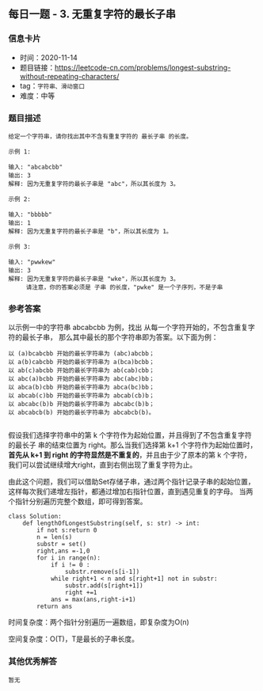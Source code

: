 ## 每日一题 - 3. 无重复字符的最长子串

### 信息卡片

- 时间：2020-11-14
- 题目链接：https://leetcode-cn.com/problems/longest-substring-without-repeating-characters/
- tag：`字符串、滑动窗口`
- 难度：中等


### 题目描述

```
给定一个字符串，请你找出其中不含有重复字符的 最长子串 的长度。

示例 1:

输入: "abcabcbb"
输出: 3 
解释: 因为无重复字符的最长子串是 "abc"，所以其长度为 3。

示例 2:

输入: "bbbbb"
输出: 1
解释: 因为无重复字符的最长子串是 "b"，所以其长度为 1。

示例 3:

输入: "pwwkew"
输出: 3
解释: 因为无重复字符的最长子串是 "wke"，所以其长度为 3。
     请注意，你的答案必须是 子串 的长度，"pwke" 是一个子序列，不是子串

```

### 参考答案

以示例一中的字符串 abcabcbb 为例，找出 从每一个字符开始的，不包含重复字符的最长子串，
那么其中最长的那个字符串即为答案。以下面为例：

```
以 (a)bcabcbb 开始的最长字符串为 (abc)abcbb；
以 a(b)cabcbb 开始的最长字符串为 a(bca)bcbb；
以 ab(c)abcbb 开始的最长字符串为 ab(cab)cbb；
以 abc(a)bcbb 开始的最长字符串为 abc(abc)bb；
以 abca(b)cbb 开始的最长字符串为 abca(bc)bb；
以 abcab(c)bb 开始的最长字符串为 abcab(cb)b；
以 abcabc(b)b 开始的最长字符串为 abcabc(b)b；
以 abcabcb(b) 开始的最长字符串为 abcabcb(b)。
 
```

假设我们选择字符串中的第 k 个字符作为起始位置，并且得到了不包含重复字符的最长子
串的结束位置为 right。那么当我们选择第 k+1 个字符作为起始位置时，
**首先从 k+1 到 right 的字符显然是不重复的**，并且由于少了原本的第 k 个字符，
我们可以尝试继续增大right，直到右侧出现了重复字符为止。

由此这个问题，我们可以借助Set存储子串，通过两个指针记录子串的起始位置，
这样每次我们递增左指针，都通过增加右指针位置，直到遇见重复的字母。
当两个指针分别遍历完整个数组，即可得到答案。

```
class Solution:
    def lengthOfLongestSubstring(self, s: str) -> int:
        if not s:return 0
        n = len(s)
        substr = set()
        right,ans =-1,0
        for i in range(n):
            if i != 0 :
                substr.remove(s[i-1])
            while right+1 < n and s[right+1] not in substr:
                substr.add(s[right+1])
                right +=1
            ans = max(ans,right-i+1)
        return ans    
```

时间复杂度：两个指针分别遍历一遍数组，即复杂度为O(n)

空间复杂度：O(T)，T是最长的子串长度。

### 其他优秀解答

```
暂无
```
 